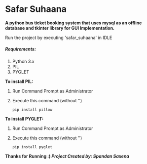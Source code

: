 
# Safar Suhaana

**A python bus ticket booking system that uses mysql as an offline database and tkinter library for GUI Implementation.**

 Run the project by executing 'safar_suhaana' in IDLE

##### Requirements:
1. Python 3.x
2. PIL
3. PYGLET

**To install PIL:**
1. Run Command Prompt as Administrator
2. Execute this command (without '')

    `pip install pillow`

**To install PYGLET:**
1. Run Command Prompt as Administrator
2. Execute this command (without '')

    `pip install pyglet`

**Thanks for Running :)
*Project Created by: Spandan Saxena***
